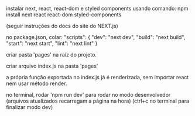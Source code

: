 instalar next, react, react-dom e styled components usando comando:
    npm install next react react-dom styled-components

(seguir instruções do docs do site do NEXT.js)

no package.json, colar:
    "scripts": {
  "dev": "next dev",
  "build": "next build",
  "start": "next start",
  "lint": "next lint"
    }

criar pasta 'pages' na raíz do projeto.

criar arquivo index.js na pasta 'pages'

a própria função exportada no index.js já é renderizada, sem importar react nem usar método render.

no terminal, rodar 'npm run dev' para rodar no modo desenvolvedor (arquivos atualizados recarregam a página na hora)
(ctrl+c no terminal para finalizar modo dev)